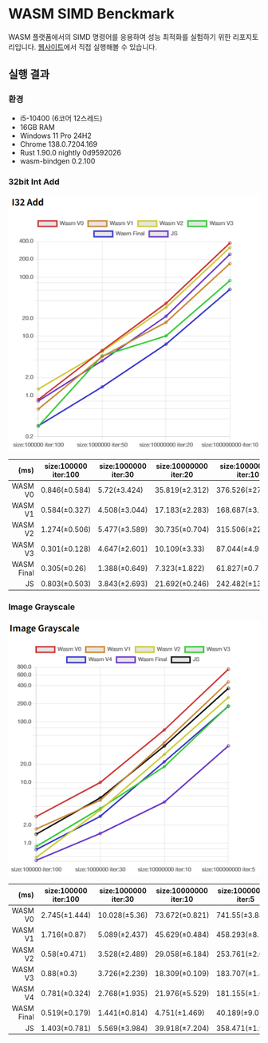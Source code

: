 # WASM SIMD Benckmark
WASM 플랫폼에서의 SIMD 명령어를 응용하여 성능 최적화를 실험하기 위한 리포지토리입니다. [웹사이트](https://lavi27.github.io/wasm_simd_benchmark/)에서 직접 실행해볼 수 있습니다.

## 실행 결과
### 환경
- i5-10400 (6코어 12스레드)
- 16GB RAM
- Windows 11 Pro 24H2
- Chrome 138.0.7204.169
- Rust 1.90.0 nightly 0d9592026
- wasm-bindgen 0.2.100

### 32bit Int Add
![img](/images/I32_Add_Result.png)

|(ms)|size:100000 iter:100|size:1000000 iter:30|size:10000000 iter:20|size:100000000 iter:10|
|---:|---|---|---|---|
|WASM V0|0.846(±0.584)|5.72(±3.424)|35.819(±2.312)|376.526(±27.501)|
|WASM V1|0.584(±0.327)|4.508(±3.044)|17.183(±2.283)|168.687(±3.724)|
|WASM V2|1.274(±0.506)|5.477(±3.589)|30.735(±0.704)|315.506(±22.733)|
|WASM V3|0.301(±0.128)|4.647(±2.601)|10.109(±3.33)|87.044(±4.952)|
|WASM Final|0.305(±0.26)|1.388(±0.649)|7.323(±1.822)|61.827(±0.715)|
|JS|0.803(±0.503)|3.843(±2.693)|21.692(±0.246)|242.482(±13.986)|

### Image Grayscale
![img](/images/Image_Grayscale_Result.png)

|(ms)|size:100000 iter:100|size:1000000 iter:30|size:10000000 iter:10|size:100000000 iter:5|
|---:|---|---|---|---|
|WASM V0|2.745(±1.444)|10.028(±5.36)|73.672(±0.821)|741.55(±3.848)|
|WASM V1|1.716(±0.87)|5.089(±2.437)|45.629(±0.484)|458.293(±8.102)|
|WASM V2|0.58(±0.471)|3.528(±2.489)|29.058(±6.184)|253.761(±2.011)|
|WASM V3|0.88(±0.3)|3.726(±2.239)|18.309(±0.109)|183.707(±1.435)|
|WASM V4|0.781(±0.324)|2.768(±1.935)|21.976(±5.529)|181.155(±1.653)|
|WASM Final|0.519(±0.179)|1.441(±0.814)|4.751(±1.469)|40.189(±9.075)|
|JS|1.403(±0.781)|5.569(±3.984)|39.918(±7.204)|358.471(±1.907)|
